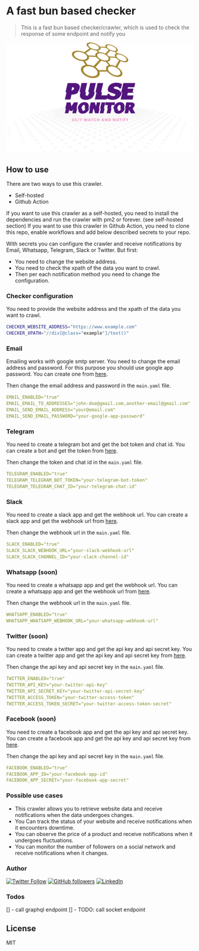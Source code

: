 # A fast bun based checker

> This is a fast bun based checker/crawler, which is used to check the response of some endpoint and notify you

![banner.png](assets/banner.png)

## How to use

There are two ways to use this crawler.

- Self-hosted
- Github Action

If you want to use this crawler as a self-hosted, you need to install the dependencies and run the crawler with pm2 or forever. (see self-hosted section)
If you want to use this crawler in Github Action, you need to clone this repo, enable workflows and add below described secrets to your repo.

With secrets you can configure the crawler and receive notifications by Email, Whatsapp, Telegram, Slack or Twitter.
But first:

- You need to change the website address.
- You need to check the xpath of the data you want to crawl.
- Then per each notification method you need to change the configuration.

### Checker configuration

You need to provide the website address and the xpath of the data you want to crawl.

```bash
CHECKER_WEBSITE_ADDRESS="https://www.example.com"
CHECKER_XPATH="//div[@class="example"]/text()"
```

### Email

Emailing works with google smtp server. You need to change the email address and password.
For this purpose you should use google app password. You can create one from [here](https://myaccount.google.com/apppasswords).

Then change the email address and password in the `main.yaml` file.

```yaml
EMAIL_ENABLED="true"
EMAIL_EMAIL_TO_ADDRESSES="john-doe@gmail.com,another-email@gmail.com"
EMAIL_SEND_EMAIL_ADDRESS="your@email.com"
EMAIL_SEND_EMAIL_PASSWORD="your-google-app-password"
```

### Telegram

You need to create a telegram bot and get the bot token and chat id. You can create a bot and get the token from [here](https://core.telegram.org/bots#6-botfather).

Then change the token and chat id in the `main.yaml` file.

```yaml
TELEGRAM_ENABLED="true"
TELEGRAM_TELEGRAM_BOT_TOKEN="your-telegram-bot-token"
TELEGRAM_TELEGRAM_CHAT_ID="your-telegram-chat-id"
```

### Slack

You need to create a slack app and get the webhook url. You can create a slack app and get the webhook url from [here](https://api.slack.com/messaging/webhooks).

Then change the webhook url in the `main.yaml` file.

```yaml
SLACK_ENABLED="true"
SLACK_SLACK_WEBHOOK_URL="your-slack-webhook-url"
SLACK_SLACK_CHANNEL_ID="your-slack-channel-id"
```

### Whatsapp (soon)

You need to create a whatsapp app and get the webhook url. You can create a whatsapp app and get the webhook url from [here](https://developers.facebook.com/docs/whatsapp/api/webhooks).

Then change the webhook url in the `main.yaml` file.

```yaml
WHATSAPP_ENABLED="true"
WHATSAPP_WHATSAPP_WEBHOOK_URL="your-whatsapp-webhook-url"
```

### Twitter (soon)

You need to create a twitter app and get the api key and api secret key. You can create a twitter app and get the api key and api secret key from [here](https://developer.twitter.com/en/portal/projects-and-apps).

Then change the api key and api secret key in the `main.yaml` file.

```yaml
TWITTER_ENABLED="true"
TWITTER_API_KEY="your-twitter-api-key"
TWITTER_API_SECRET_KEY="your-twitter-api-secret-key"
TWITTER_ACCESS_TOKEN="your-twitter-access-token"
TWITTER_ACCESS_TOKEN_SECRET="your-twitter-access-token-secret"
```

### Facebook (soon)

You need to create a facebook app and get the api key and api secret key. You can create a facebook app and get the api key and api secret key from [here](https://developers.facebook.com/apps/).

Then change the api key and api secret key in the `main.yaml` file.

```yaml
FACEBOOK_ENABLED="true"
FACEBOOK_APP_ID="your-facebook-app-id"
FACEBOOK_APP_SECRET="your-facebook-app-secret"
```

### Possible use cases

- This crawler allows you to retrieve website data and receive notifications when the data undergoes changes.
- You Can track the status of your website and receive notifications when it encounters downtime.
- You can observe the price of a product and receive notifications when it undergoes fluctuations.
- You can monitor the number of followers on a social network and receive notifications when it changes.

### Author

[![Twitter Follow](https://img.shields.io/twitter/follow/sayjeyhi?style=social)](https://twitter.com/sayjeyhi) [![GitHub followers](https://img.shields.io/github/followers/sayjeyhi?style=social)](https://github.com/sayjeyhi) [![LinkedIn](https://img.shields.io/badge/LinkedIn-Jafar--Rezaei-blue)](https://www.linkedin.com/in/jafar-rezaei/)

### Todos
[] - call graphql endpoint
[] - TODO: call socket endpoint

## License

MIT
